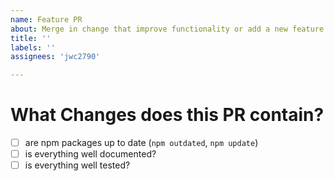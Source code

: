 ```yaml
---
name: Feature PR
about: Merge in change that improve functionality or add a new feature
title: ''
labels: ''
assignees: 'jwc2790'

---
```


# What Changes does this PR contain?

- [ ] are npm packages up to date (`npm outdated`, `npm update`)
- [ ] is everything well documented?
- [ ] is everything well tested?